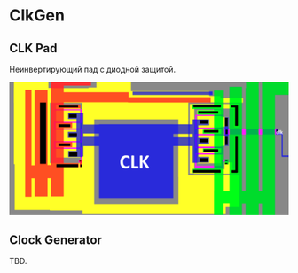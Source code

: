# ClkGen

## CLK Pad

Неинвертирующий пад с диодной защитой.

![pad_clk](imgstore/pad_clk.png)

## Clock Generator

TBD.
